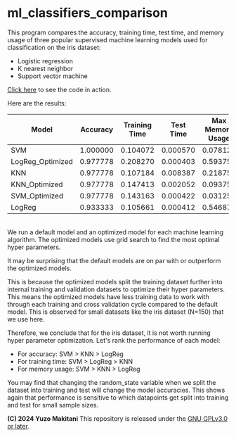 # ml_classifiers_comparison

This program compares the accuracy, training time, test time, and memory usage of three popular supervised machine learning models used for classification on the iris dataset:

* Logistic regression
* K nearest neighbor
* Support vector machine

[Click here](https://github.com/yuzom/ml_classifiers_comparison/blob/main/ml_classifiers_comparison.ipynb) to see the code in action.

Here are the results:

| Model             | Accuracy | Training Time | Test Time | Max Memory Usage |
|-------------------|----------|---------------|-----------|------------------|
| SVM               | 1.000000 | 0.104072      | 0.000570  | 0.078125         |
| LogReg_Optimized  | 0.977778 | 0.208270      | 0.000403  | 0.593750         |
| KNN               | 0.977778 | 0.107184      | 0.008387  | 0.218750         |
| KNN_Optimized     | 0.977778 | 0.147413      | 0.002052  | 0.093750         |
| SVM_Optimized     | 0.977778 | 0.143163      | 0.000422  | 0.031250         |
| LogReg            | 0.933333 | 0.105661      | 0.000412  | 0.546875         |

<br>
We run a default model and an optimized model for each machine learning algorithm. The optimized models use grid search to find the most optimal hyper parameters.

It may be surprising that the default models are on par with or outperform the optimized models.

This is because the optimized models split the training dataset further into internal training and validation datasets to optimize their hyper parameters. This means the optimized models have less training data to work with through each training and cross validation cycle compared to the default model. This is observed for small datasets like the iris dataset (N=150) that we use here.

Therefore, we conclude that for the iris dataset, it is not worth running hyper parameter optimization. Let's rank the performance of each model:
* For accuracy: SVM > KNN > LogReg
* For training time: SVM > LogReg > KNN
* For memory usage: SVM > KNN > LogReg

You may find that changing the random_state variable when we split the dataset into training and test will change the model accuracies. This shows again that performance is sensitive to which datapoints get split into training and test for small sample sizes.


**(C) 2024 Yuzo Makitani** This repository is released under the [GNU GPLv3.0 or later](https://www.gnu.org/licenses/).
